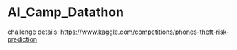 # AI_Camp_Datathon
challenge details: https://www.kaggle.com/competitions/phones-theft-risk-prediction
